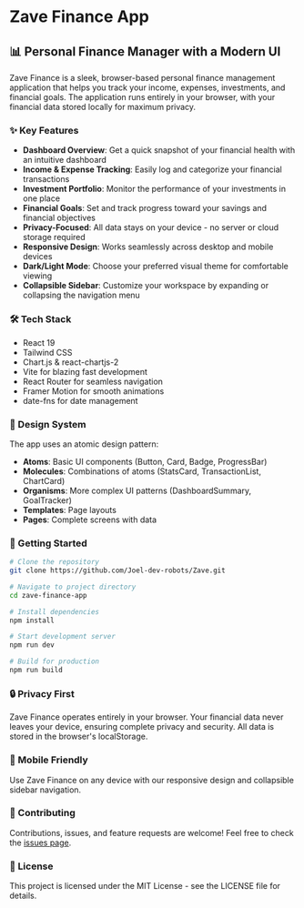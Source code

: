 # Zave Finance App

## 📊 Personal Finance Manager with a Modern UI

Zave Finance is a sleek, browser-based personal finance management application that helps you track your income, expenses, investments, and financial goals. The application runs entirely in your browser, with your financial data stored locally for maximum privacy.

### ✨ Key Features

- **Dashboard Overview**: Get a quick snapshot of your financial health with an intuitive dashboard
- **Income & Expense Tracking**: Easily log and categorize your financial transactions
- **Investment Portfolio**: Monitor the performance of your investments in one place
- **Financial Goals**: Set and track progress toward your savings and financial objectives
- **Privacy-Focused**: All data stays on your device - no server or cloud storage required
- **Responsive Design**: Works seamlessly across desktop and mobile devices
- **Dark/Light Mode**: Choose your preferred visual theme for comfortable viewing
- **Collapsible Sidebar**: Customize your workspace by expanding or collapsing the navigation menu

### 🛠️ Tech Stack

- React 19
- Tailwind CSS
- Chart.js & react-chartjs-2
- Vite for blazing fast development
- React Router for seamless navigation
- Framer Motion for smooth animations
- date-fns for date management

### 🎨 Design System

The app uses an atomic design pattern:

- **Atoms**: Basic UI components (Button, Card, Badge, ProgressBar)
- **Molecules**: Combinations of atoms (StatsCard, TransactionList, ChartCard)
- **Organisms**: More complex UI patterns (DashboardSummary, GoalTracker)
- **Templates**: Page layouts
- **Pages**: Complete screens with data

### 🚀 Getting Started

```bash
# Clone the repository
git clone https://github.com/Joel-dev-robots/Zave.git

# Navigate to project directory
cd zave-finance-app

# Install dependencies
npm install

# Start development server
npm run dev

# Build for production
npm run build
```

### 🔒 Privacy First

Zave Finance operates entirely in your browser. Your financial data never leaves your device, ensuring complete privacy and security. All data is stored in the browser's localStorage.

### 📱 Mobile Friendly

Use Zave Finance on any device with our responsive design and collapsible sidebar navigation.

### 🤝 Contributing

Contributions, issues, and feature requests are welcome! Feel free to check the [issues page](https://github.com/Joel-dev-robots/Zave/issues).

### 📝 License

This project is licensed under the MIT License - see the LICENSE file for details.
